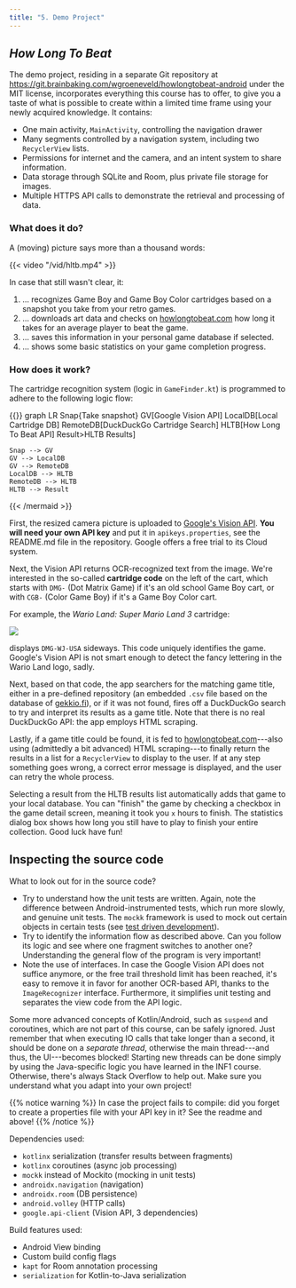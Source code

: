 ```yaml
---
title: "5. Demo Project"
---
```


## _How Long To Beat_

The demo project, residing in a separate Git repository at https://git.brainbaking.com/wgroeneveld/howlongtobeat-android under the MIT license, incorporates everything this course has to offer, to give you a taste of what is possible to create within a limited time frame using your newly acquired knowledge. It contains:

- One main activity, `MainActivity`, controlling the navigation drawer
- Many segments controlled by a navigation system, including two `RecyclerView` lists.
- Permissions for internet and the camera, and an intent system to share information. 
- Data storage through SQLite and Room, plus private file storage for images. 
- Multiple HTTPS API calls to demonstrate the retrieval and processing of data.

### What does it do?

A (moving) picture says more than a thousand words:

{{< video "/vid/hltb.mp4" >}}

In case that still wasn't clear, it:

1. ... recognizes Game Boy and Game Boy Color cartridges based on a snapshot you take from your retro games. 
2. ... downloads art data and checks on [howlongtobeat.com](https://howlongtobeat.com) how long it takes for an average player to beat the game. 
3. ... saves this information in your personal game database if selected.
4. ... shows some basic statistics on your game completion progress.

### How does it work?

The cartridge recognition system (logic in `GameFinder.kt`) is programmed to adhere to the following logic flow:

{{<mermaid>}}
graph LR
    Snap{Take snapshot}
    GV[Google Vision API]
    LocalDB[Local Cartridge DB]
    RemoteDB[DuckDuckGo Cartridge Search]
    HLTB[How Long To Beat API]
    Result>HLTB Results]

    Snap --> GV
    GV --> LocalDB
    GV --> RemoteDB
    LocalDB --> HLTB
    RemoteDB --> HLTB
    HLTB --> Result
{{< /mermaid >}}

First, the resized camera picture is uploaded to [Google's Vision API](https://cloud.google.com/vision/). **You will need your own API key** and put it in `apikeys.properties`, see the README.md file in the repository. Google offers a free trial to its Cloud system. 

Next, the Vision API returns OCR-recognized text from the image. We're interested in the so-called **cartridge code** on the left of the cart, which starts with `DMG-` (Dot Matrix Game) if it's an old school Game Boy cart, or with `CGB-` (Color Game Boy) if it's a Game Boy Color cart. 

For example, the _Wario Land: Super Mario Land 3_ cartridge:

![](/img/warioland.jpg)

displays `DMG-WJ-USA` sideways. This code uniquely identifies the game. Google's Vision API is not smart enough to detect the fancy lettering in the Wario Land logo, sadly.  

Next, based on that code, the app searchers for the matching game title, either in a pre-defined repository (an embedded `.csv` file based on the database of [gekkio.fi](https://gbhwdb.gekkio.fi/cartridges/)), or if it was not found, fires off a DuckDuckGo search to try and interpret its results as a game title. Note that there is no real DuckDuckGo API: the app employs HTML scraping. 

Lastly, if a game title could be found, it is fed to [howlongtobeat.com](https://howlongtobeat.com)---also using (admittedly a bit advanced) HTML scraping---to finally return the results in a list for a `RecyclerView` to display to the user. If at any step something goes wrong, a correct error message is displayed, and the user can retry the whole process. 

Selecting a result from the HLTB results list automatically adds that game to your local database. You can "finish" the game by checking a checkbox in the game detail screen, meaning it took you `x` hours to finish. The statistics dialog box shows how long you still have to play to finish your entire collection. Good luck have fun!

## Inspecting the source code

What to look out for in the source code? 

- Try to understand how the unit tests are written. Again, note the difference between Android-instrumented tests, which run more slowly, and genuine unit tests. The `mockk` framework is used to mock out certain objects in certain tests (see [test driven development](/lang/tdd)). 
- Try to identify the information flow as described above. Can you follow its logic and see where one fragment switches to another one? Understanding the general flow of the program is very important!
- Note the use of interfaces. In case the Google Vision API does not suffice anymore, or the free trail threshold limit has been reached, it's easy to remove it in favor for another OCR-based API, thanks to the `ImageRecognizer` interface. Furthermore, it simplifies unit testing and separates the view code from the API logic. 


Some more advanced concepts of Kotlin/Android, such as `suspend` and coroutines, which are not part of this course, can be safely ignored. Just remember that when executing IO calls that take longer than a second, it should be done on a _separate thread_, otherwise the main thread---and thus, the UI---becomes blocked! Starting new threads can be done simply by using the Java-specific logic you have learned in the INF1 course. Otherwise, there's always Stack Overflow to help out. Make sure you understand what you adapt into your own project! 

{{% notice warning %}}
In case the project fails to compile: did you forget to create a properties file with your API key in it? See the readme and above!
{{% /notice %}}

Dependencies used:

- `kotlinx` serialization (transfer results between fragments)
- `kotlinx` coroutines (async job processing)
- `mockk` instead of Mockito (mocking in unit tests)
- `androidx.navigation` (navigation)
- `androidx.room` (DB persistence)
- `android.volley` (HTTP calls)
- `google.api-client` (Vision API, 3 dependencies)

Build features used:

- Android View binding
- Custom build config flags
- `kapt` for Room annotation processing
- `serialization` for Kotlin-to-Java serialization

